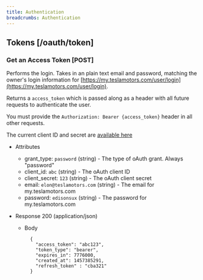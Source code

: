 ```yaml
---
title: Authentication
breadcrumbs: Authentication
---
```


## Tokens [/oauth/token]

### Get an Access Token [POST]
Performs the login. Takes in an plain text email and password, matching the owner's login information for [https://my.teslamotors.com/user/login](https://my.teslamotors.com/user/login).

Returns a `access_token` which is passed along as a header with all future requests to authenticate the user.

You must provide the `Authorization: Bearer {access_token}` header in all other requests.

The current client ID and secret are [available here](http://pastebin.com/fX6ejAHd)

+ Attributes
    + grant_type: `password` (string) - The type of oAuth grant. Always "password"
    + client_id: `abc` (string) - The oAuth client ID
    + client_secret: `123` (string) - The oAuth client secret
    + email: `elon@teslamotors.com` (string) - The email for my.teslamotors.com
    + password: `edisonsux` (string) - The password for my.teslamotors.com

+ Response 200 (application/json)
    + Body

            {
              "access_token": "abc123",
              "token_type": "bearer",
              "expires_in": 7776000,
              "created_at": 1457385291,
              "refresh_token" : "cba321"
            }
